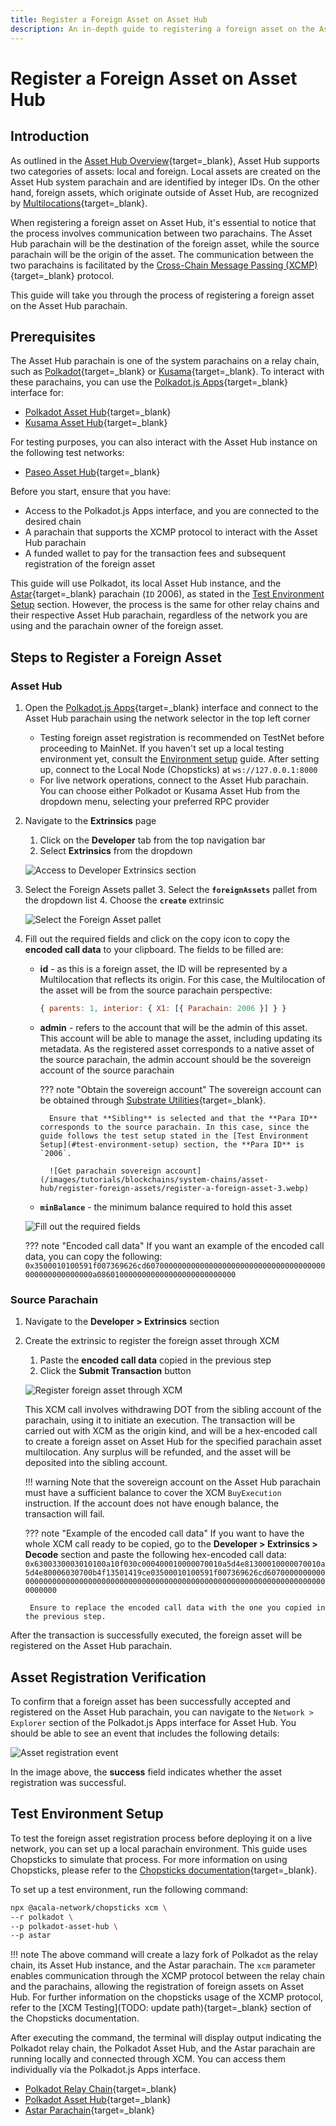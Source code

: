 ```yaml
---
title: Register a Foreign Asset on Asset Hub
description: An in-depth guide to registering a foreign asset on the Asset Hub parachain, providing clear, step-by-step instructions.
---
```


# Register a Foreign Asset on Asset Hub

## Introduction

As outlined in the [Asset Hub Overview](TODO:update-path){target=\_blank}, Asset Hub supports two categories of assets: local and foreign. Local assets are created on the Asset Hub system parachain and are identified by integer IDs. On the other hand, foreign assets, which originate outside of Asset Hub, are recognized by [Multilocations](https://wiki.polkadot.network/docs/learn/xcm/fundamentals/multilocation-summary){target=\_blank}.

When registering a foreign asset on Asset Hub, it's essential to notice that the process involves communication between two parachains. The Asset Hub parachain will be the destination of the foreign asset, while the source parachain will be the origin of the asset. The communication between the two parachains is facilitated by the [Cross-Chain Message Passing (XCMP)](https://wiki.polkadot.network/docs/learn-xcm){target=\_blank} protocol.

This guide will take you through the process of registering a foreign asset on the Asset Hub parachain.

## Prerequisites

The Asset Hub parachain is one of the system parachains on a relay chain, such as [Polkadot](https://polkadot.js.org/apps/?rpc=wss%3A%2F%2Fpolkadot.api.onfinality.io%2Fpublic-ws#/explorer){target=\_blank} or [Kusama](https://polkadot.js.org/apps/?rpc=wss%3A%2F%2Fkusama.api.onfinality.io%2Fpublic-ws#/explorer){target=\_blank}. To interact with these parachains, you can use the [Polkadot.js Apps](https://polkadot.js.org/apps/#/explorer){target=\_blank} interface for:

- [Polkadot Asset Hub](https://polkadot.js.org/apps/?rpc=wss%3A%2F%2Fasset-hub-polkadot-rpc.dwellir.com#/explorer){target=\_blank}
- [Kusama Asset Hub](https://polkadot.js.org/apps/?rpc=wss%3A%2F%2Fsys.ibp.network%2Fstatemine#/explorer){target=\_blank}

For testing purposes, you can also interact with the Asset Hub instance on the following test networks:

- [Paseo Asset Hub](https://polkadot.js.org/apps/?rpc=wss%3A%2F%2Fpas-rpc.stakeworld.io%2Fassethub#/explorer){target=\_blank}

Before you start, ensure that you have: 

- Access to the Polkadot.js Apps interface, and you are connected to the desired chain
- A parachain that supports the XCMP protocol to interact with the Asset Hub parachain
- A funded wallet to pay for the transaction fees and subsequent registration of the foreign asset

This guide will use Polkadot, its local Asset Hub instance, and the [Astar](https://astar.network/){target=\_blank} parachain (`ID` 2006), as stated in the [Test Environment Setup](#test-environment-setup) section. However, the process is the same for other relay chains and their respective Asset Hub parachain, regardless of the network you are using and the parachain owner of the foreign asset.

## Steps to Register a Foreign Asset

### Asset Hub

1. Open the [Polkadot.js Apps](https://polkadot.js.org/apps/){target=\_blank} interface and connect to the Asset Hub parachain using the network selector in the top left corner 

      - Testing foreign asset registration is recommended on TestNet before proceeding to MainNet. If you haven't set up a local testing environment yet, consult the [Environment setup](#test-environment-setup) guide. After setting up, connect to the Local Node (Chopsticks) at `ws://127.0.0.1:8000`
      - For live network operations, connect to the Asset Hub parachain. You can choose either Polkadot or Kusama Asset Hub from the dropdown menu, selecting your preferred RPC provider

2. Navigate to the **Extrinsics** page
      1. Click on the **Developer** tab from the top navigation bar
      2. Select **Extrinsics** from the dropdown

    ![Access to Developer Extrinsics section](/images/tutorials/blockchains/system-chains/asset-hub/register-foreign-assets/register-a-foreign-asset-1.webp)

3. Select the Foreign Assets pallet
      3. Select the **`foreignAssets`** pallet from the dropdown list
      4. Choose the **`create`** extrinsic

    ![Select the Foreign Asset pallet](/images/tutorials/blockchains/system-chains/asset-hub/register-foreign-assets/register-a-foreign-asset-2.webp)

3. Fill out the required fields and click on the copy icon to copy the **encoded call data** to your clipboard. The fields to be filled are:

    - **id** - as this is a foreign asset, the ID will be represented by a Multilocation that reflects its origin. For this case, the Multilocation of the asset will be from the source parachain perspective:
  
        ```javascript
        { parents: 1, interior: { X1: [{ Parachain: 2006 }] } }
        ```

    - **admin** - refers to the account that will be the admin of this asset. This account will be able to manage the asset, including updating its metadata. As the registered asset corresponds to a native asset of the source parachain, the admin account should be the sovereign account of the source parachain
      
        ??? note "Obtain the sovereign account"
            The sovereign account can be obtained through [Substrate Utilities](https://www.shawntabrizi.com/substrate-js-utilities/){target=\_blank}.

            Ensure that **Sibling** is selected and that the **Para ID** corresponds to the source parachain. In this case, since the guide follows the test setup stated in the [Test Environment Setup](#test-environment-setup) section, the **Para ID** is `2006`.

            ![Get parachain sovereign account](/images/tutorials/blockchains/system-chains/asset-hub/register-foreign-assets/register-a-foreign-asset-3.webp)


    - **`minBalance`** - the minimum balance required to hold this asset

    ![Fill out the required fields](/images/tutorials/blockchains/system-chains/asset-hub/register-foreign-assets/register-a-foreign-asset-4.webp)

    ??? note "Encoded call data"
        If you want an example of the encoded call data, you can copy the following:
        ```
        0x3500010100591f007369626cd6070000000000000000000000000000000000000000000000000000a0860100000000000000000000000000
        ```


### Source Parachain

1. Navigate to the **Developer > Extrinsics** section
2. Create the extrinsic to register the foreign asset through XCM
      1. Paste the **encoded call data** copied in the previous step
      2. Click the **Submit Transaction** button

    ![Register foreign asset through XCM](/images/tutorials/blockchains/system-chains/asset-hub/register-foreign-assets/register-a-foreign-asset-5.webp)

    This XCM call involves withdrawing DOT from the sibling account of the parachain, using it to initiate an execution. The transaction will be carried out with XCM as the origin kind, and will be a hex-encoded call to create a foreign asset on Asset Hub for the specified parachain asset multilocation. Any surplus will be refunded, and the asset will be deposited into the sibling account.

    !!! warning
        Note that the sovereign account on the Asset Hub parachain must have a sufficient balance to cover the XCM `BuyExecution` instruction. If the account does not have enough balance, the transaction will fail.

    ??? note "Example of the encoded call data"
        If you want to have the whole XCM call ready to be copied, go to the **Developer > Extrinsics > Decode** section and paste the following hex-encoded call data:
        ```
        0x6300330003010100a10f030c000400010000070010a5d4e81300010000070010a5d4e80006030700b4f13501419ce03500010100591f007369626cd607000000000000000000000000000000000000000000000000000000000000000000000000000000000000
        ```

        Ensure to replace the encoded call data with the one you copied in the previous step.

After the transaction is successfully executed, the foreign asset will be registered on the Asset Hub parachain. 

## Asset Registration Verification

To confirm that a foreign asset has been successfully accepted and registered on the Asset Hub parachain, you can navigate to the `Network > Explorer` section of the Polkadot.js Apps interface for Asset Hub. You should be able to see an event that includes the following details:

![Asset registration event](/images/tutorials/blockchains/system-chains/asset-hub/register-foreign-assets/register-a-foreign-asset-6.webp)

In the image above, the **success** field indicates whether the asset registration was successful.

## Test Environment Setup

To test the foreign asset registration process before deploying it on a live network, you can set up a local parachain environment. This guide uses Chopsticks to simulate that process. For more information on using Chopsticks, please refer to the [Chopsticks documentation](../../../dev-tools/chopsticks/overview.md){target=\_blank}.

To set up a test environment, run the following command:

```bash
npx @acala-network/chopsticks xcm \
--r polkadot \
--p polkadot-asset-hub \
--p astar
```
!!! note
    The above command will create a lazy fork of Polkadot as the relay chain, its Asset Hub instance, and the Astar parachain. The `xcm` parameter enables communication through the XCMP protocol between the relay chain and the parachains, allowing the registration of foreign assets on Asset Hub. For further information on the chopsticks usage of the XCMP protocol, refer to the [XCM Testing](TODO: update path){target=\_blank} section of the Chopsticks documentation.

After executing the command, the terminal will display output indicating the Polkadot relay chain, the Polkadot Asset Hub, and the Astar parachain are running locally and connected through XCM. You can access them individually via the Polkadot.js Apps interface.

- [Polkadot Relay Chain](https://polkadot.js.org/apps/?rpc=wss%3A%2F%2Flocalhost%3A8002#/explorer){target=\_blank}
- [Polkadot Asset Hub](https://polkadot.js.org/apps/?rpc=wss%3A%2F%2Flocalhost%3A8000#/explorer){target=\_blank}
- [Astar Parachain](https://polkadot.js.org/apps/?rpc=wss%3A%2F%2Flocalhost%3A8001#/explorer){target=\_blank}